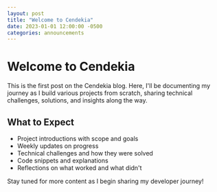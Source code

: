 ```yaml
---
layout: post
title: "Welcome to Cendekia"
date: 2023-01-01 12:00:00 -0500
categories: announcements
---
```


# Welcome to Cendekia

This is the first post on the Cendekia blog. Here, I'll be documenting my journey as I build various projects from scratch, sharing technical challenges, solutions, and insights along the way.

## What to Expect

- Project introductions with scope and goals
- Weekly updates on progress
- Technical challenges and how they were solved
- Code snippets and explanations
- Reflections on what worked and what didn't

Stay tuned for more content as I begin sharing my developer journey! 